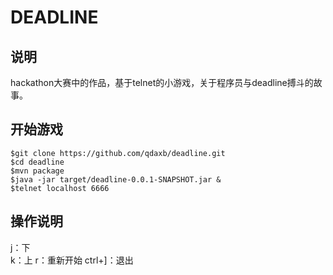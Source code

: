 # DEADLINE

## 说明
hackathon大赛中的作品，基于telnet的小游戏，关于程序员与deadline搏斗的故事。

## 开始游戏
```
$git clone https://github.com/qdaxb/deadline.git
$cd deadline
$mvn package
$java -jar target/deadline-0.0.1-SNAPSHOT.jar &
$telnet localhost 6666
```

## 操作说明
j：下  
k：上
r：重新开始
ctrl+]：退出

